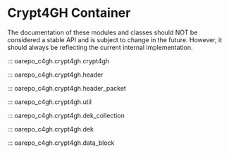 Crypt4GH Container
==================

The documentation of these modules and classes should NOT be
considered a stable API and is subject to change in the
future. However, it should always be reflecting the current internal
implementation.

::: oarepo_c4gh.crypt4gh.crypt4gh

::: oarepo_c4gh.crypt4gh.header

::: oarepo_c4gh.crypt4gh.header_packet

::: oarepo_c4gh.crypt4gh.util

::: oarepo_c4gh.crypt4gh.dek_collection

::: oarepo_c4gh.crypt4gh.dek

::: oarepo_c4gh.crypt4gh.data_block
